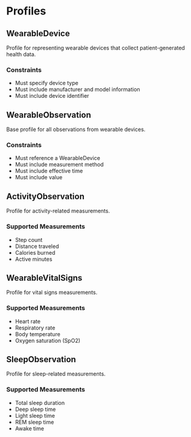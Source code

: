 # Profiles

## WearableDevice
Profile for representing wearable devices that collect patient-generated health data.

### Constraints
- Must specify device type
- Must include manufacturer and model information
- Must include device identifier

## WearableObservation
Base profile for all observations from wearable devices.

### Constraints
- Must reference a WearableDevice
- Must include measurement method
- Must include effective time
- Must include value

## ActivityObservation
Profile for activity-related measurements.

### Supported Measurements
- Step count
- Distance traveled
- Calories burned
- Active minutes

## WearableVitalSigns
Profile for vital signs measurements.

### Supported Measurements
- Heart rate
- Respiratory rate
- Body temperature
- Oxygen saturation (SpO2)

## SleepObservation
Profile for sleep-related measurements.

### Supported Measurements
- Total sleep duration
- Deep sleep time
- Light sleep time
- REM sleep time
- Awake time